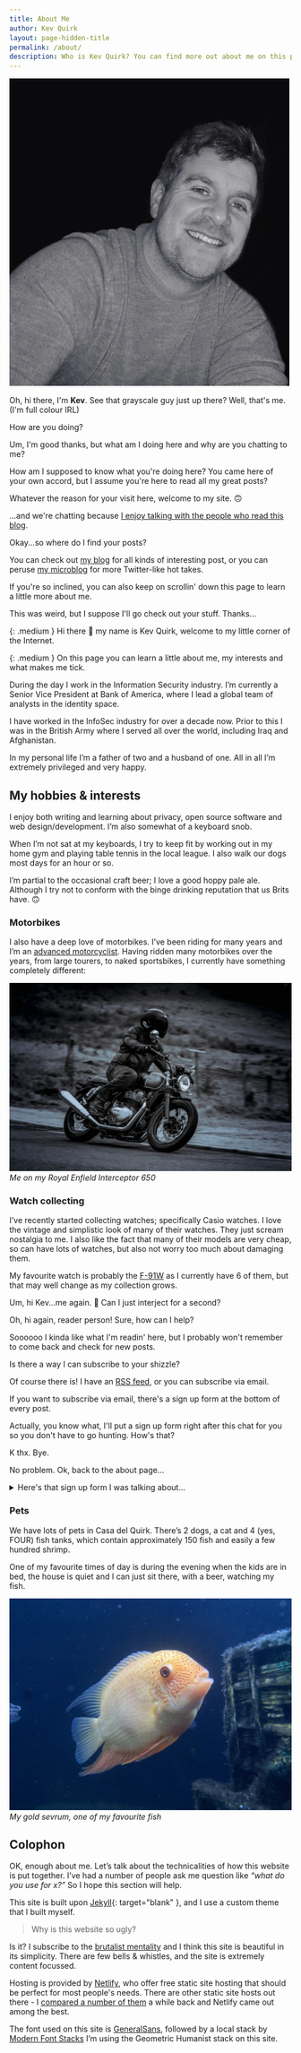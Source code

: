 ```yaml
---
title: About Me
author: Kev Quirk
layout: page-hidden-title
permalink: /about/
description: Who is Kev Quirk? You can find more out about me on this page.
---
```


<img class="about-img" src="/assets/images/kevs-face.webp" alt="Kev's Face" />

<div class="phone-chat">
    <div class="phone-message"><p>Oh, hi there, I'm <b>Kev</b>. See that grayscale guy just up there? Well, that's me. (I'm full colour IRL)</p></div>
    <div class="phone-message"><p>How are you doing?</p></div>
    <div class="phone-reply"><p>Um, I'm good thanks, but what am I doing here and why are you chatting to me?</p></div>
    <div class="phone-message"><p>How am I supposed to know what you're doing here? You came here of your own accord, but I assume you're here to read all my great posts?</p></div>
    <div class="phone-message"><p>Whatever the reason for your visit here, welcome to my site. 🙃</p></div>
    <div class="phone-message"><p>...and we're chatting because <a href="https://kevquirk.com/online-conversations-website-engagement/">I enjoy talking with the people who read this blog</a>.</p></div>
    <div class="phone-reply"><p>Okay...so where do I find your posts?</p></div>
    <div class="phone-message"><p>You can check out <a href="https://kevquirk.com">my blog</a> for all kinds of interesting post, or you can peruse <a href="https://qrk.social">my microblog</a> for more Twitter-like hot takes.</p></div>
    <div class="phone-message"><p>If you're so inclined, you can also keep on scrollin' down this page to learn a little more about me.</p></div>
    <div class="phone-reply"><p>This was weird, but I suppose I'll go check out your stuff. Thanks...</p></div>
    <div style="clear: both;"></div>
</div>

{: .medium }
Hi there 👋 my name is Kev Quirk, welcome to my little corner of the Internet.

{: .medium }
On this page you can learn a little about me, my interests and what makes me tick.

During the day I work in the Information Security industry. I’m currently a Senior Vice President at Bank of America, where I lead a global team of analysts in the identity space.

I have worked in the InfoSec industry for over a decade now. Prior to this I was in the British Army where I served all over the world, including Iraq and Afghanistan.

In my personal life I’m a father of two and a husband of one. All in all I’m extremely privileged and very happy.

## My hobbies &amp; interests

I enjoy both writing and learning about privacy, open source software and web design/development. I’m also somewhat of a keyboard snob.

When I’m not sat at my keyboards, I try to keep fit by working out in my home gym and playing table tennis in the local league. I also walk our dogs most days for an hour or so.

I’m partial to the occasional craft beer; I love a good hoppy pale ale. Although I try not to conform with the binge drinking reputation that us Brits have. 🙃

### Motorbikes

I also have a deep love of motorbikes. I’ve been riding for many years and I’m an [advanced motorcyclist](https://www.iamroadsmart.com/). Having ridden many motorbikes over the years, from large tourers, to naked sportsbikes, I currently have something completely different:

![Me on my Royal Enfield](/assets/images/about/kev-on-enfield.webp)
*Me on my Royal Enfield Interceptor 650*

### Watch collecting

I’ve recently started collecting watches; specifically Casio watches. I love the vintage and simplistic look of many of their watches. They just scream nostalgia to me. I also like the fact that many of their models are very cheap, so can have lots of watches, but also not worry too much about damaging them.

My favourite watch is probably the [F-91W](/the-casio-f-91w-is-the-best-smartwatch/) as I currently have 6 of them, but that may well change as my collection grows.

<div class="phone-chat">
    <div class="phone-reply"><p>Um, hi Kev...me again. 👋 Can I just interject for a second?</p></div>
    <div class="phone-message"><p>Oh, hi again, reader person! Sure, how can I help?</p></div>
    <div class="phone-reply"><p>Soooooo I kinda like what I'm readin' here, but I probably won't remember to come back and check for new posts.</p></div>
    <div class="phone-reply"><p>Is there a way I can subscribe to your shizzle?</p></div>
    <div class="phone-message"><p>Of course there is! I have an <a href="https://kevquirk.com/feed">RSS feed</a>, or you can subscribe via email.</p></div>
    <div class="phone-message"><p>If you want to subscribe via email, there's a sign up form at the bottom of every post.</p></div>
    <div class="phone-message"><p>Actually, you know what, I'll put a sign up form right after this chat for you so you don't have to go hunting. How's that?</p></div>
    <div class="phone-reply"><p>K thx. Bye.</p></div>
    <div class="phone-message"><p>No problem. Ok, back to the about page...</p></div>
</div>

<details>
    <summary>Here's that sign up form I was talking about...</summary>
    <p>Simply enter your email address below and you will get an email whenever new posts are published.</p>
    <form
        action="https://buttondown.email/api/emails/embed-subscribe/kev"
        method="post"
        target="popupwindow"
        onsubmit="window.open('https://buttondown.email/kev', 'popupwindow')"
        class="embeddable-buttondown-form" >
        <label class="visuallyhidden" for="bd-email">Enter your email</label>
        <input type="email" name="email" id="bd-email" placeholder="jane@example.com" />
        <input class="brutal-shadow" type="submit" value="Subscribe" />
      </form>
</details>

### Pets

We have lots of pets in Casa del Quirk. There’s 2 dogs, a cat and 4 (yes, FOUR) fish tanks, which contain approximately 150 fish and easily a few hundred shrimp.

One of my favourite times of day is during the evening when the kids are in bed, the house is quiet and I can just sit there, with a beer, watching my fish.

![My gold sevrum](/assets/images/about/gold-sevrum.webp)
*My gold sevrum, one of my favourite fish*

## Colophon

OK, enough about me. Let’s talk about the technicalities of how this website is put together. I’ve had a number of people ask me question like *“what do you use for x?”* So I hope this section will help.

This site is built upon [Jekyll](https://jekyllrb.com){: target="blank" }, and I use a custom theme that I built myself.

> Why is this website so ugly?

Is it? I subscribe to the [brutalist mentality](/a-brutally-simple-site/) and I think this site is beautiful in its simplicity. There are few bells &amp; whistles, and the site is extremely content focussed.

Hosting is provided by [Netlify](https://netlify.com), who offer free static site hosting that should be perfect for most people's needs. There are other static site hosts out there - I [compared a number of them](/comparing-static-site-hosts-best-host-for-a-static-site) a while back and Netlify came out among the best.

The font used on this site is [GeneralSans](https://www.fontshare.com/fonts/general-sans), followed by a local stack by [Modern Font Stacks](https://modernfontstacks.com/) I’m using the Geometric Humanist stack on this site.
